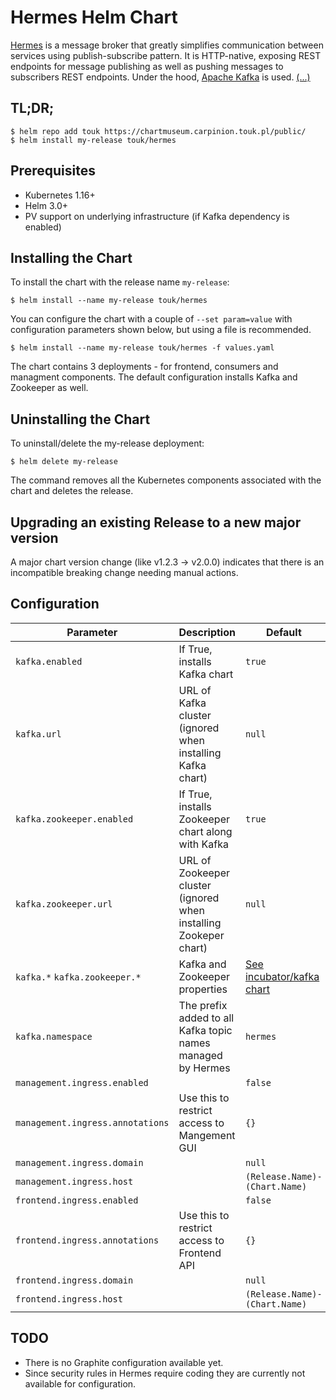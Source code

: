 # Hermes Helm Chart

[Hermes](https://hermes.allegro.tech/) is a message broker that greatly simplifies communication between services
using publish-subscribe pattern. It is HTTP-native, exposing REST endpoints for message publishing as well as pushing
messages to subscribers REST endpoints. Under the hood, [Apache Kafka](http://kafka.apache.org/) is used. [(...)](https://hermes-pubsub.readthedocs.io/)

## TL;DR;

```console
$ helm repo add touk https://chartmuseum.carpinion.touk.pl/public/
$ helm install my-release touk/hermes
```

## Prerequisites

* Kubernetes 1.16+
* Helm 3.0+
* PV support on underlying infrastructure (if Kafka dependency is enabled)

## Installing the Chart

To install the chart with the release name `my-release`:

```console
$ helm install --name my-release touk/hermes
```

You can configure the chart with a couple of `--set param=value` with configuration parameters shown below,
but using a file is recommended.

```console
$ helm install --name my-release touk/hermes -f values.yaml
```

The chart contains 3 deployments - for frontend, consumers and managment components.
The default configuration installs Kafka and Zookeeper as well.

## Uninstalling the Chart

To uninstall/delete the my-release deployment:

```console
$ helm delete my-release
```

The command removes all the Kubernetes components associated with the chart and deletes the release.

## Upgrading an existing Release to a new major version

A major chart version change (like v1.2.3 -> v2.0.0) indicates that there is an
incompatible breaking change needing manual actions.

## Configuration

| Parameter                                 | Description                                                           | Default
|-------------------------------------------|-----------------------------------------------------------------------|------------------------
| `kafka.enabled`                           | If True, installs Kafka chart                                         | `true`
| `kafka.url`                               | URL of Kafka cluster (ignored when installing Kafka chart)            | `null`
| `kafka.zookeeper.enabled`                 | If True, installs Zookeeper chart along with Kafka                    | `true`
| `kafka.zookeeper.url`                     | URL of Zookeeper cluster (ignored when installing Zookeper chart)     | `null`
| `kafka.*` `kafka.zookeeper.*`             | Kafka and Zookeeper properties                                        | [See incubator/kafka chart](https://hub.helm.sh/charts/incubator/kafka)
| `kafka.namespace`                         | The prefix added to all Kafka topic names managed by Hermes           | `hermes`
| `management.ingress.enabled`              |                                                                       | `false`
| `management.ingress.annotations`          | Use this to restrict access to Mangement GUI                          | `{}`
| `management.ingress.domain`               |                                                                       | `null`
| `management.ingress.host`                 |                                                                       | `(Release.Name)-(Chart.Name)`
| `frontend.ingress.enabled`                |                                                                       | `false`
| `frontend.ingress.annotations`            | Use this to restrict access to Frontend API                           | `{}`
| `frontend.ingress.domain`                 |                                                                       | `null`
| `frontend.ingress.host`                   |                                                                       | `(Release.Name)-(Chart.Name)`


## TODO

* There is no Graphite configuration available yet.
* Since security rules in Hermes require coding they are currently not available for configuration.  
